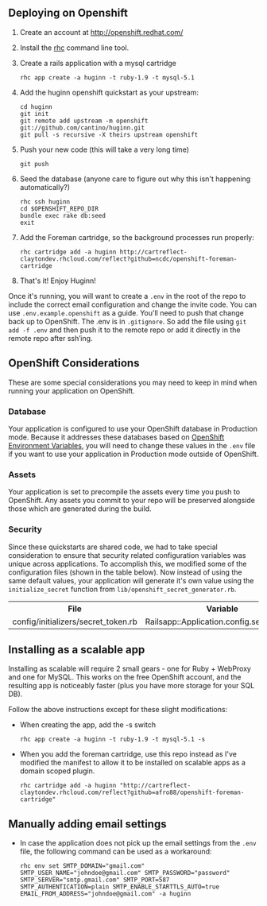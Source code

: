 ## Deploying on Openshift

1. Create an account at http://openshift.redhat.com/

1. Install the [rhc](https://developers.openshift.com/en/getting-started-client-tools.html) command line tool.

1. Create a rails application with a mysql cartridge

    ```
    rhc app create -a huginn -t ruby-1.9 -t mysql-5.1
    ```

1. Add the huginn openshift quickstart as your upstream:

    ```
    cd huginn
    git init
    git remote add upstream -m openshift git://github.com/cantino/huginn.git
    git pull -s recursive -X theirs upstream openshift
    ```

1. Push your new code (this will take a very long time)

    ```
    git push
    ```

1. Seed the database (anyone care to figure out why this isn't happening automatically?)

   ```
   rhc ssh huginn
   cd $OPENSHIFT_REPO_DIR
   bundle exec rake db:seed
   exit
   ```

1. Add the Foreman cartridge, so the background processes run properly:

   ```
   rhc cartridge add -a huginn http://cartreflect-claytondev.rhcloud.com/reflect?github=ncdc/openshift-foreman-cartridge 
   ```

1. That's it! Enjoy Huginn!

Once it's running, you will want to create a `.env` in the root of the repo to include the correct email configuration and change the invite code. You can use `.env.example.openshift` as a guide. You'll need to push that change back up to OpenShift. The .env is in `.gitignore`. So add the file using `git add -f .env` and then push it to the remote repo or add it directly in the remote repo after ssh’ing.

## OpenShift Considerations

These are some special considerations you may need to keep in mind when running your application on OpenShift.

### Database
Your application is configured to use your OpenShift database in Production mode.  Because it addresses these databases based on [OpenShift Environment Variables](http://red.ht/NvNoXC), you will need to change these values in the `.env` file if you want to use your application in Production mode outside of OpenShift.

### Assets

Your application is set to precompile the assets every time you push to OpenShift. Any assets you commit to your repo will be preserved alongside those which are generated during the build.

### Security

Since these quickstarts are shared code, we had to take special consideration to ensure that security related configuration variables was unique across applications. To accomplish this, we modified some of the configuration files (shown in the table below). Now instead of using the same default values, your application will generate it's own value using the `initialize_secret` function from `lib/openshift_secret_generator.rb`.

<table>
  <tr>
    <th>File</th>
    <th>Variable</th>
  </tr>
  <tr>
    <td>config/initializers/secret_token.rb</td> 
    <td>Railsapp::Application.config.secret_token</td>
  </tr>
</table>

## Installing as a scalable app

Installing as scalable will require 2 small gears - one for Ruby + WebProxy and one for MySQL. This works on the free OpenShift account, and the resulting app is noticeably faster (plus you have more storage for your SQL DB). 

Follow the above instructions except for these slight modifications:
* When creating the app, add the -s switch

    ```
    rhc app create -a huginn -t ruby-1.9 -t mysql-5.1 -s
    ```

* When you add the foreman cartridge, use this repo instead as I've modified the manifest to allow it to be installed on scalable apps as a domain scoped plugin.

    ```
    rhc cartridge add -a huginn "http://cartreflect-claytondev.rhcloud.com/reflect?github=afro88/openshift-foreman-cartridge" 
    ```

## Manually adding email settings

* In case the application does not pick up the email settings from the ```.env``` file, the following command can be used as a workaround:
 
    ```
    rhc env set SMTP_DOMAIN="gmail.com" SMTP_USER_NAME="johndoe@gmail.com" SMTP_PASSWORD="password" SMTP_SERVER="smtp.gmail.com" SMTP_PORT=587 SMTP_AUTHENTICATION=plain SMTP_ENABLE_STARTTLS_AUTO=true EMAIL_FROM_ADDRESS="johndoe@gmail.com" -a huginn
    ```